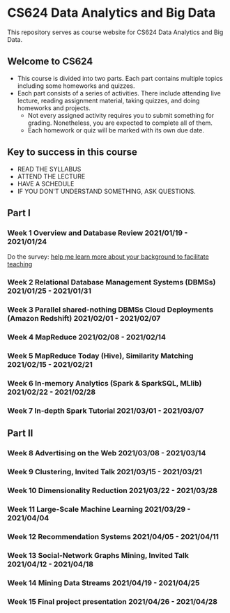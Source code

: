 # CS624 Data Analytics and Big Data

This repository serves as course website for CS624 Data Analytics and Big Data. 

## Welcome to CS624
 * This course is divided into two parts. Each part contains multiple topics including some homeworks and quizzes.
 * Each part consists of a series of activities. There include attending live lecture, reading assignment material, taking quizzes, and doing homeworks and projects.
    * Not every assigned activity requires you to submit something for grading. Nonetheless, you are expected to complete all of them. 
    * Each homework or quiz will be marked with its own due date. 
    
## Key to success in this course
 * READ THE SYLLABUS
 * ATTEND THE LECTURE
 * HAVE A SCHEDULE
 * IF YOU DON'T UNDERSTAND SOMETHING, ASK QUESTIONS.
 


## Part I 
### Week 1 Overview and Database Review 2021/01/19 - 2021/01/24

Do the survey: [help me learn more about your background to facilitate teaching](https://docs.google.com/forms/d/e/1FAIpQLSe1CQoQ6b_zO88XZ1Hz5rwM8hJgdjDdtuMmPfH9LVQvYsJ3Zg/viewform?vc=0&c=0&w=1&flr=0&gxids=7628)


### Week 2 Relational Database Management Systems (DBMSs) 2021/01/25 - 2021/01/31

### Week 3 Parallel shared-nothing DBMSs Cloud Deployments (Amazon Redshift) 2021/02/01 - 2021/02/07

### Week 4 MapReduce 2021/02/08 - 2021/02/14

### Week 5 MapReduce Today (Hive), Similarity Matching 2021/02/15 - 2021/02/21

### Week 6 In-memory Analytics (Spark & SparkSQL, MLlib) 2021/02/22 - 2021/02/28

### Week 7 In-depth Spark Tutorial 2021/03/01 - 2021/03/07 


## Part II

### Week 8 Advertising on the Web 2021/03/08 - 2021/03/14

### Week 9 Clustering, Invited Talk 2021/03/15 - 2021/03/21

### Week 10 Dimensionality Reduction 2021/03/22 - 2021/03/28

### Week 11 Large-Scale Machine Learning 2021/03/29 - 2021/04/04

### Week 12 Recommendation Systems 2021/04/05 - 2021/04/11

### Week 13 Social-Network Graphs Mining, Invited Talk 2021/04/12 - 2021/04/18

### Week 14 Mining Data Streams 2021/04/19 - 2021/04/25

### Week 15 Final project presentation 2021/04/26 - 2021/04/28

<!---
-->
